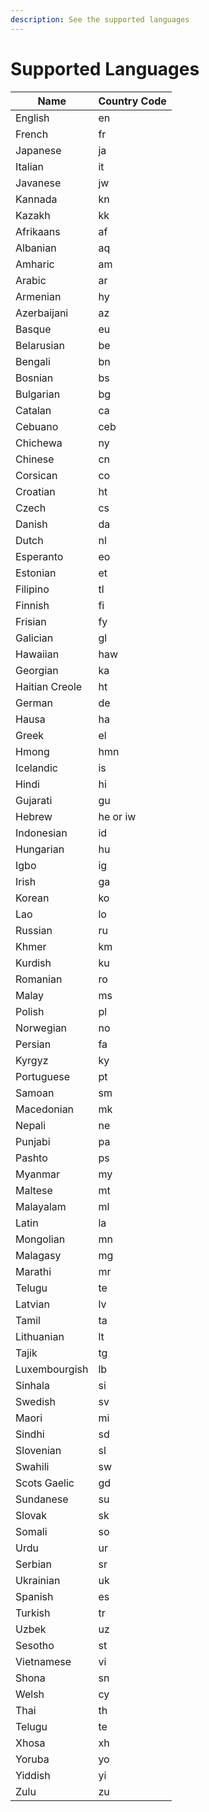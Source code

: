 ```yaml
---
description: See the supported languages
---
```


# Supported Languages

| Name           | Country Code |
| -------------- | ------------ |
| English        | en           |
| French         | fr           |
| Japanese       | ja           |
| Italian        | it           |
| Javanese       | jw           |
| Kannada        | kn           |
| Kazakh         | kk           |
| Afrikaans      | af           |
| Albanian       | aq           |
| Amharic        | am           |
| Arabic         | ar           |
| Armenian       | hy           |
| Azerbaijani    | az           |
| Basque         | eu           |
| Belarusian     | be           |
| Bengali        | bn           |
| Bosnian        | bs           |
| Bulgarian      | bg           |
| Catalan        | ca           |
| Cebuano        | ceb          |
| Chichewa       | ny           |
| Chinese        | cn           |
| Corsican       | co           |
| Croatian       | ht           |
| Czech          | cs           |
| Danish         | da           |
| Dutch          | nl           |
| Esperanto      | eo           |
| Estonian       | et           |
| Filipino       | tl           |
| Finnish        | fi           |
| Frisian        | fy           |
| Galician       | gl           |
| Hawaiian       | haw          |
| Georgian       | ka           |
| Haitian Creole | ht           |
| German         | de           |
| Hausa          | ha           |
| Greek          | el           |
| Hmong          | hmn          |
| Icelandic      | is           |
| Hindi          | hi           |
| Gujarati       | gu           |
| Hebrew         | he or iw     |
| Indonesian     | id           |
| Hungarian      | hu           |
| Igbo           | ig           |
| Irish          | ga           |
| Korean         | ko           |
| Lao            | lo           |
| Russian        | ru           |
| Khmer          | km           |
| Kurdish        | ku           |
| Romanian       | ro           |
| Malay          | ms           |
| Polish         | pl           |
| Norwegian      | no           |
| Persian        | fa           |
| Kyrgyz         | ky           |
| Portuguese     | pt           |
| Samoan         | sm           |
| Macedonian     | mk           |
| Nepali         | ne           |
| Punjabi        | pa           |
| Pashto         | ps           |
| Myanmar        | my           |
| Maltese        | mt           |
| Malayalam      | ml           |
| Latin          | la           |
| Mongolian      | mn           |
| Malagasy       | mg           |
| Marathi        | mr           |
| Telugu         | te           |
| Latvian        | lv           |
| Tamil          | ta           |
| Lithuanian     | lt           |
| Tajik          | tg           |
| Luxembourgish  | lb           |
| Sinhala        | si           |
| Swedish        | sv           |
| Maori          | mi           |
| Sindhi         | sd           |
| Slovenian      | sl           |
| Swahili        | sw           |
| Scots Gaelic   | gd           |
| Sundanese      | su           |
| Slovak         | sk           |
| Somali         | so           |
| Urdu           | ur           |
| Serbian        | sr           |
| Ukrainian      | uk           |
| Spanish        | es           |
| Turkish        | tr           |
| Uzbek          | uz           |
| Sesotho        | st           |
| Vietnamese     | vi           |
| Shona          | sn           |
| Welsh          | cy           |
| Thai           | th           |
| Telugu         | te           |
| Xhosa          | xh           |
| Yoruba         | yo           |
| Yiddish        | yi           |
| Zulu           | zu           |

